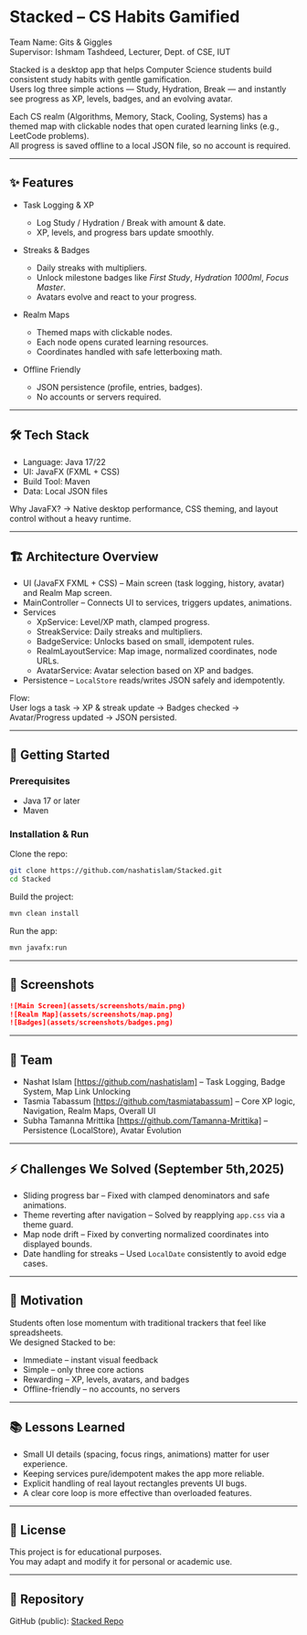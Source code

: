 # Stacked – CS Habits Gamified

Team Name: Gits & Giggles  
Supervisor: Ishmam Tashdeed, Lecturer, Dept. of CSE, IUT  

Stacked is a desktop app that helps Computer Science students build consistent study habits with gentle gamification.  
Users log three simple actions — Study, Hydration, Break — and instantly see progress as XP, levels, badges, and an evolving avatar.  

Each CS realm (Algorithms, Memory, Stack, Cooling, Systems) has a themed map with clickable nodes that open curated learning links (e.g., LeetCode problems).  
All progress is saved offline to a local JSON file, so no account is required.  

---

## ✨ Features

- Task Logging & XP
  - Log Study / Hydration / Break with amount & date.
  - XP, levels, and progress bars update smoothly.

- Streaks & Badges
  - Daily streaks with multipliers.
  - Unlock milestone badges like *First Study*, *Hydration 1000ml*, *Focus Master*.
  - Avatars evolve and react to your progress.

- Realm Maps
  - Themed maps with clickable nodes.
  - Each node opens curated learning resources.
  - Coordinates handled with safe letterboxing math.

- Offline Friendly
  - JSON persistence (profile, entries, badges).
  - No accounts or servers required.

---

## 🛠 Tech Stack

- Language: Java 17/22  
- UI: JavaFX (FXML + CSS)  
- Build Tool: Maven  
- Data: Local JSON files  
 

Why JavaFX? → Native desktop performance, CSS theming, and layout control without a heavy runtime.  

---

## 🏗 Architecture Overview

- UI (JavaFX FXML + CSS) – Main screen (task logging, history, avatar) and Realm Map screen.  
- MainController – Connects UI to services, triggers updates, animations.  
- Services  
  - XpService: Level/XP math, clamped progress.  
  - StreakService: Daily streaks and multipliers.  
  - BadgeService: Unlocks based on small, idempotent rules.  
  - RealmLayoutService: Map image, normalized coordinates, node URLs.  
  - AvatarService: Avatar selection based on XP and badges.  
- Persistence – `LocalStore` reads/writes JSON safely and idempotently.  

Flow:  
User logs a task → XP & streak update → Badges checked → Avatar/Progress updated → JSON persisted.  

---

## 🚀 Getting Started

### Prerequisites
- Java 17 or later
- Maven

### Installation & Run

Clone the repo:
```bash
git clone https://github.com/nashatislam/Stacked.git
cd Stacked
```

Build the project:
```bash
mvn clean install
```

Run the app:
```bash
mvn javafx:run
```

---

## 📸 Screenshots

```markdown
![Main Screen](assets/screenshots/main.png)
![Realm Map](assets/screenshots/map.png)
![Badges](assets/screenshots/badges.png)
```

---

## 👥 Team

- Nashat Islam [https://github.com/nashatislam] – Task Logging, Badge System, Map Link Unlocking  
- Tasmia Tabassum [https://github.com/tasmiatabassum] – Core XP logic, Navigation, Realm Maps, Overall UI  
- Subha Tamanna Mrittika [https://github.com/Tamanna-Mrittika] – Persistence (LocalStore), Avatar Evolution  

---

## ⚡ Challenges We Solved (September 5th,2025)

- Sliding progress bar – Fixed with clamped denominators and safe animations.  
- Theme reverting after navigation – Solved by reapplying `app.css` via a theme guard.  
- Map node drift – Fixed by converting normalized coordinates into displayed bounds.  
- Date handling for streaks – Used `LocalDate` consistently to avoid edge cases.  

---

## 🎯 Motivation

Students often lose momentum with traditional trackers that feel like spreadsheets.  
We designed Stacked to be:  
- Immediate – instant visual feedback  
- Simple – only three core actions  
- Rewarding – XP, levels, avatars, and badges  
- Offline-friendly – no accounts, no servers  

---

## 📚 Lessons Learned

- Small UI details (spacing, focus rings, animations) matter for user experience.  
- Keeping services pure/idempotent makes the app more reliable.  
- Explicit handling of real layout rectangles prevents UI bugs.  
- A clear core loop is more effective than overloaded features.  

---

## 📄 License

This project is for educational purposes.  
You may adapt and modify it for personal or academic use.  

---

## 🔗 Repository

GitHub (public): [Stacked Repo](https://github.com/nashatislam/Stacked)  
